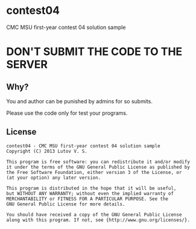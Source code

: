 # contest04 #

CMC MSU first-year contest 04 solution sample

# DON'T SUBMIT THE CODE TO THE SERVER #

## Why? ##

You and author can be punished by admins for so submits.

Please use the code only for test your programs.

## License ##

    contest04 - CMC MSU first-year contest 04 solution sample
    Copyright (C) 2013 Lutov V. S.

    This program is free software: you can redistribute it and/or modify
    it under the terms of the GNU General Public License as published by
    the Free Software Foundation, either version 3 of the License, or
    (at your option) any later version.

    This program is distributed in the hope that it will be useful,
    but WITHOUT ANY WARRANTY; without even the implied warranty of
    MERCHANTABILITY or FITNESS FOR A PARTICULAR PURPOSE. See the
    GNU General Public License for more details.

    You should have received a copy of the GNU General Public License
    along with this program. If not, see {http://www.gnu.org/licenses/}.

